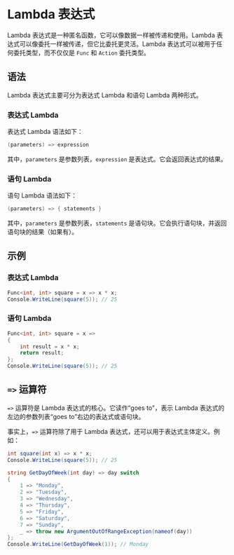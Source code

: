 # Lambda 表达式

Lambda 表达式是一种匿名函数，它可以像数据一样被传递和使用。Lambda 表达式可以像委托一样被传递，但它比委托更灵活。Lambda 表达式可以被用于任何委托类型，而不仅仅是 `Func` 和 `Action` 委托类型。

## 语法

Lambda 表达式主要可分为表达式 Lambda 和语句 Lambda 两种形式。

### 表达式 Lambda

表达式 Lambda 语法如下：

```csharp
(parameters) => expression
```

其中，`parameters` 是参数列表，`expression` 是表达式。它会返回表达式的结果。

### 语句 Lambda

语句 Lambda 语法如下：

```csharp
(parameters) => { statements }
```

其中，`parameters` 是参数列表，`statements` 是语句块。它会执行语句块，并返回语句块的结果（如果有）。

## 示例

### 表达式 Lambda

```csharp
Func<int, int> square = x => x * x;
Console.WriteLine(square(5)); // 25
```

### 语句 Lambda

```csharp
Func<int, int> square = x =>
{
    int result = x * x;
    return result;
};
Console.WriteLine(square(5)); // 25
```

## `=>` 运算符

`=>` 运算符是 Lambda 表达式的核心。它读作“goes to”，表示 Lambda 表达式的左边的参数列表“goes to”右边的表达式或语句块。

事实上，`=>` 运算符除了用于 Lambda 表达式，还可以用于表达式主体定义。例如：

```csharp
int square(int x) => x * x;
Console.WriteLine(square(5)); // 25
```

```csharp
string GetDayOfWeek(int day) => day switch
{
    1 => "Monday",
    2 => "Tuesday",
    3 => "Wednesday",
    4 => "Thursday",
    5 => "Friday",
    6 => "Saturday",
    7 => "Sunday",
    _ => throw new ArgumentOutOfRangeException(nameof(day))
};
Console.WriteLine(GetDayOfWeek(1)); // Monday
```
